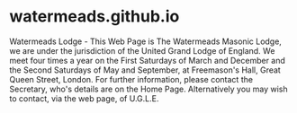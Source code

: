 # watermeads.github.io
Watermeads Lodge - 
This Web Page is The Watermeads Masonic Lodge, we are under the jurisdiction of the United Grand Lodge of England.
We meet four times a year on the First Saturdays of March and December and the Second Saturdays of May and September, 
at Freemason's Hall, Great Queen Street, London.
For further information, please contact the Secretary, who's details are on the Home Page.
Alternatively you may wish to contact, via the web page, of U.G.L.E.
